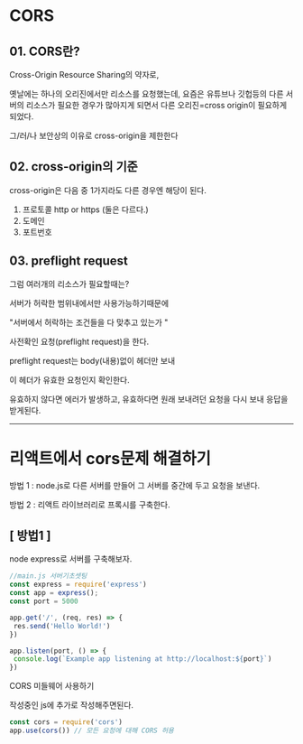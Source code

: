 # CORS
## 01. CORS란?

Cross-Origin Resource Sharing의 약자로, 

옛날에는 하나의 오리진에서만 리소스를 요청했는데, 요즘은 유튜브나 깃헙등의 다른 서버의 리소스가 필요한 경우가 많아지게 되면서 다른 오리진=cross origin이 필요하게 되었다.

그/러/나 보안상의 이유로 cross-origin을 제한한다

## 02. cross-origin의 기준
cross-origin은 다음 중 1가지라도 다른 경우엔 해당이 된다.

1. 프로토콜 http or https (둘은 다르다.) 
2. 도메인 
3. 포트번호 

## 03. preflight request

그럼 여러개의 리소스가 필요할때는?

서버가 허락한 범위내에서만 사용가능하기때문에 

"서버에서 허락하는 조건들을 다 맞추고 있는가 "

 사전확인 요청(preflight request)을 한다.

 preflight request는 body(내용)없이 헤더만 보내

 이 헤더가 유효한 요청인지 확인한다.

 유효하지 않다면 에러가 발생하고, 유효하다면 원래 보내려던 요청을 다시 보내 응답을 받게된다.

 -----------------------

 # 리액트에서 cors문제 해결하기

 방법 1 : node.js로 다른 서버를 만들어 그 서버를 중간에 두고 요청을 보낸다.

 방법 2 : 리액트 라이브러리로 프록시를 구축한다.

 ## [ 방법1 ]

 node express로 서버를 구축해보자.

 ```js
//main.js 서버기초셋팅
const express = require('express')
const app = express();
const port = 5000

app.get('/', (req, res) => {
  res.send('Hello World!')
})

app.listen(port, () => {
  console.log(`Example app listening at http://localhost:${port}`)
})

```

CORS 미들웨어 사용하기

작성중인 js에 추가로 작성해주면된다.

```js
const cors = require('cors')
app.use(cors()) // 모든 요청에 대해 CORS 허용
```